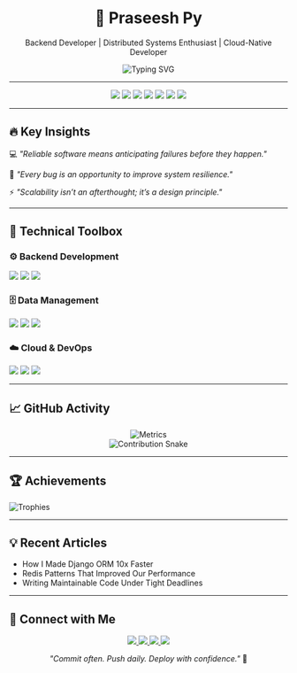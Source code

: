 <h1 align="center">🚀 Praseesh Py</h1>

<p align="center">
  Backend Developer | Distributed Systems Enthusiast | Cloud-Native Developer
</p>

<p align="center">
  <img src="https://readme-typing-svg.demolab.com?font=Fira+Code&size=26&duration=3000&pause=500&color=00FF00&center=true&vCenter=true&width=800&lines=Building+Reliable+Backend+Systems;Debugging+Complex+Problems;Scaling+Applications+With+Confidence" alt="Typing SVG" />
</p>

---

<div align="center">
  <img src="https://img.shields.io/badge/-Python-3776AB?style=for-the-badge&logo=python&logoColor=white" />
  <img src="https://img.shields.io/badge/-Django-092E20?style=for-the-badge&logo=django&logoColor=white" />
  <img src="https://img.shields.io/badge/-PostgreSQL-4169E1?style=for-the-badge&logo=postgresql&logoColor=white" />
  <img src="https://img.shields.io/badge/-Redis-DC382D?style=for-the-badge&logo=redis&logoColor=white" />
  <img src="https://img.shields.io/badge/-AWS-232F3E?style=for-the-badge&logo=amazon-aws&logoColor=white" />
  <img src="https://img.shields.io/badge/-Kubernetes-326CE5?style=for-the-badge&logo=kubernetes&logoColor=white" />
  <img src="https://img.shields.io/badge/-Docker-2496ED?style=for-the-badge&logo=docker&logoColor=white" />
</div>

---

## 🔥 Key Insights

💻 *"Reliable software means anticipating failures before they happen."*

🐛 *"Every bug is an opportunity to improve system resilience."*

⚡ *"Scalability isn’t an afterthought; it’s a design principle."*

---

## 🧰 Technical Toolbox

### ⚙️ Backend Development

<img src="https://img.shields.io/badge/-Django%20REST-ff1709?style=flat&logo=django&logoColor=white" />
<img src="https://img.shields.io/badge/-FastAPI-009688?style=flat&logo=fastapi&logoColor=white" />
<img src="https://img.shields.io/badge/-Celery-37814A?style=flat&logo=celery&logoColor=white" />

### 🗄️ Data Management

<img src="https://img.shields.io/badge/-PostgreSQL-336791?style=flat&logo=postgresql&logoColor=white" />
<img src="https://img.shields.io/badge/-MongoDB-47A248?style=flat&logo=mongodb&logoColor=white" />
<img src="https://img.shields.io/badge/-Elasticsearch-005571?style=flat&logo=elasticsearch&logoColor=white" />

### ☁️ Cloud & DevOps

<img src="https://img.shields.io/badge/-AWS-FF9900?style=flat&logo=amazon-aws&logoColor=white" />
<img src="https://img.shields.io/badge/-Terraform-623CE4?style=flat&logo=terraform&logoColor=white" />
<img src="https://img.shields.io/badge/-Prometheus-E6522C?style=flat&logo=prometheus&logoColor=white" />

---

## 📈 GitHub Activity

<div align="center">
  <img src="https://metrics.lecoq.io/praseesh?template=classic&base.header=0&base.activity=0&base.community=0&base.repositories=0&base.metadata=0&achievements=1&achievements.threshold=C&achievements.secrets=true&achievements.display=detailed&achievements.limit=0&config.timezone=Asia%2FKolkata" alt="Metrics" />
  <br>
  <img src="https://github.com/praseesh/praseesh/blob/output/github-contribution-grid-snake.svg" alt="Contribution Snake" />
</div>

---

## 🏆 Achievements

<img src="https://github-profile-trophy.vercel.app/?username=praseesh&theme=onedark&row=1&margin-w=15&margin-h=15" alt="Trophies" />

---

## 💡 Recent Articles

<!-- BLOG-POST-LIST:START -->
- How I Made Django ORM 10x Faster
- Redis Patterns That Improved Our Performance
- Writing Maintainable Code Under Tight Deadlines
<!-- BLOG-POST-LIST:END -->

---

## 🤝 Connect with Me

<p align="center">
  <a href="https://www.linkedin.com/in/praseesh">
    <img src="https://img.shields.io/badge/LinkedIn-0077B5?style=for-the-badge&logo=linkedin&logoColor=white" />
  </a>
  <a href="mailto:praseeshprasee@gmail.com">
    <img src="https://img.shields.io/badge/Gmail-D14836?style=for-the-badge&logo=gmail&logoColor=white" />
  </a>
  <a href="https://leetcode.com/u/praseesh/">
    <img src="https://img.shields.io/badge/LeetCode-FFA116?style=for-the-badge&logo=leetcode&logoColor=white" />
  </a>
  <a href="https://dev.to/praseesh_p_">
    <img src="https://img.shields.io/badge/dev.to-0A0A0A?style=for-the-badge&logo=devdotto&logoColor=white" />
  </a>
</p>

<p align="center">
  <em>"Commit often. Push daily. Deploy with confidence."</em> 🚀
</p>
